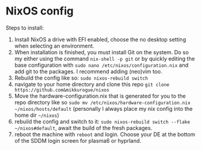 # NixOS config

Steps to install:

1. Install NixOS a drive with EFI enabled, choose the no desktop setting when selecting an environment.
2. When installation is finished, you must install Git on the system. Do so my either using the command `nix-shell -p git` or by quickly editing the base configuration with `sudo nano /etc/nixos/configuration.nix` and add git to the packages. I recommend adding (neo)vim too.
3. Rebuild the config like so: `sudo nixos-rebuild switch`
4. navigate to your home directory and clone this repo `git clone https://github.com&mikkurogue/nixos`
5. Move the hardware-configuration.nix that is generated for you to the repo directory like so `sudo mv /etc/nixos/hardware-configuration.nix ~/nixos/hosts/default` (personally I always place my nix config into the home dir `~/nixos`)
6. rebuild the config and switch to it: `sudo nixos-rebuild switch --flake ~/nixos#default`, await the build of the fresh packages.
7. reboot the machine with `reboot` and login. Choose your DE at the bottom of the SDDM login screen for plasma6 or hyprland.